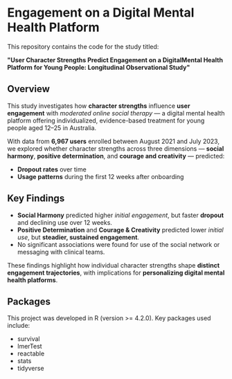 # Engagement on a Digital Mental Health Platform

This repository contains the code for the study titled:

**"User Character Strengths Predict Engagement on a DigitalMental Health Platform for Young People: Longitudinal Observational Study"**

## Overview

This study investigates how **character strengths** influence **user engagement** with *moderated online social therapy* — a digital mental health platform offering individualized, evidence-based treatment for young people aged 12–25 in Australia.

With data from **6,967 users** enrolled between August 2021 and July 2023, we explored whether character strengths across three dimensions — **social harmony**, **positive determination**, and **courage and creativity** — predicted:
- **Dropout rates** over time
- **Usage patterns** during the first 12 weeks after onboarding

## Key Findings

- **Social Harmony** predicted higher *initial engagement*, but faster **dropout** and declining use over 12 weeks.
- **Positive Determination** and **Courage & Creativity** predicted lower *initial use*, but **steadier, sustained engagement**.
- No significant associations were found for use of the social network or messaging with clinical teams.

These findings highlight how individual character strengths shape **distinct engagement trajectories**, with implications for **personalizing digital mental health platforms**.

## Packages

This project was developed in R (version >= 4.2.0). Key packages used include:

- survival
- lmerTest
- reactable
- stats
- tidyverse


